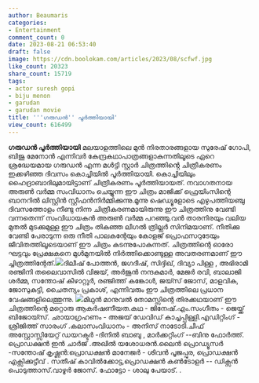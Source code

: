 ```yaml
---
author: Beaumaris
categories:
- Entertainment
comment_count: 0
date: 2023-08-21 06:53:40
draft: false
image: https://cdn.boolokam.com/articles/2023/08/scfwf.jpg
like_count: 20323
share_count: 15719
tags:
- actor suresh gopi
- biju menon
- garudan
- garudan movie
title: '''ഗരുഡൻ'' പൂർത്തിയായി'
view_count: 616499
---
```


**ഗരുഡൻ പൂർത്തിയായി** മലയാളത്തിലെ മുൻ നിരതാരങ്ങളായ സുരേഷ് ഗോപി, ബിജു മേനോൻ എന്നിവർ കേന്ദ്രകഥാപാത്രങ്ങളാകുന്നതിലൂടെ ഏറെ ശ്രദ്ധേയമായ ഗരുഡൻ എന്ന മൾട്ടി സ്റ്റാർ ചിത്രത്തിൻ്റെ ചിത്രീകരണം ഇക്കഴിഞ്ഞ ദിവസം കൊച്ചിയിൽ പൂർത്തിയായി. കൊച്ചിയിലും ഹൈദ്രാബാദിലുമായിട്ടാണ് ചിത്രീകരണം പൂർത്തിയായത്. നവാഗതനായ അരുൺ വർമ്മ സംവിധാനം ചെയ്യുന്ന ഈ ചിത്രം മാജിക്ക് ഫ്രെയിംസിന്റെ ബാനറിൽ ലിസ്റ്റിൻ സ്റ്റീഫൻനിർമ്മിക്കുന്നു.മൂന്നു ഷെഡ്യൂളോടെ എഴുപത്തിയഞ്ചു ദിവസത്തോളം നീണ്ടു നിന്ന ചിത്രീകരണമായിരുന്നു ഈ ചിത്രത്തിനു വേണ്ടി വന്നതെന്ന് സംവിധായകൻ അരുൺ വർമ്മ പറഞ്ഞു.വൻ താരനിരയും വലിയ മുതൽ മുടക്കുമുള്ള ഈ ചിത്രം തികഞ്ഞ ലീഗൽ ത്രില്ലർ സിനിമയാണ്. നീതിക്കു വേണ്ടി പേരാടുന്ന ഒരു നീതി പാലകന്റേയും കോളജ് പ്രൊഫസറുടേയും ജീവിതത്തിലൂടെയാണ് ഈ ചിത്രം കടന്നുപോകുന്നത്. ചിത്രത്തിന്റെ ഓരോ ഘട്ടവും പ്രേക്ഷകനെ മുൾമുനയിൽ നിർത്തിക്കൊണ്ടുള്ള അവതരണമാണ് ഈ ച്ചിത്രത്തിന്റേത്.![](https://cdn.boolokam.com/articles/2023/08/scfwf.jpg)ദിലീഷ് പോത്തൻ, ജഗദീഷ്, സിദ്ദിഖ്, ദിവ്യാ പിള്ള , അഭിരാമി രഞ്ജിനി തലൈവാസിൽ വിജയ്, അർജുൻ നന്ദകുമാർ, മേജർ രവി, ബാലാജി ശർമ്മ, സന്തോഷ് കീഴാറ്റൂർ, രഞ്ജിത്ത് കങ്കോൾ, ജയ്സ് ജോസ്, മാളവിക, ജോസുകുട്ടി, ചൈതന്യം പ്രകാശ്, എന്നിവരും ഈ ചിത്രത്തിലെ പ്രധാന വേഷങ്ങളിലെത്തുന്നു. ![](https://cdn.boolokam.com/articles/2023/08/wweeee-2.jpg)മിഥുൻ മാനുവൽ തോമസ്സിന്റെ തിരക്കഥയാണ് ഈ ചിത്രത്തിന്റെ മറ്റൊരു ആകർഷണീയത.കഥ - ജിനേഷ്.എം.സംഗീതം - ജെയ്ക്ക് ബിജോയ്സ്. ഛായാഗ്രഹണം - അജയ് ഡേവിഡ് കാച്ചപ്പിള്ളി.എഡിറ്റിംഗ് - ശ്രീജിത്ത് സാരംഗ് .കലാസംവിധാനം - അനിസ് നാടോടി.ചീഫ് അസ്റ്റോസ്സിയേറ്റ് ഡയറക്ടർ -ദിനിൽ ബാബു , മാർക്കറ്റിംഗ് --ബിനു ഫോർത്ത്. പ്രൊഡക്ഷൻ ഇൻ ചാർജ് .അഖിൽ യശോധരൻ.ലൈൻ പ്രൊഡ്യൂസർ -സന്തോഷ് കൃഷ്ണൻ:പ്രൊഡക്ഷൻ മാനേജർ - ശിവൻ പൂജപ്പുര, പ്രൊഡക്ഷൻ എക്സിക്കുട്ടീവ് . സതീഷ് കാവിൽക്കോട്ട,പ്രൊഡക്ഷൻ കൺടോളർ -- ഡിക്സൻ പൊടുത്താസ്.വാഴൂർ ജോസ്. ഫോട്ടോ - ശാലു പേയാട്. .